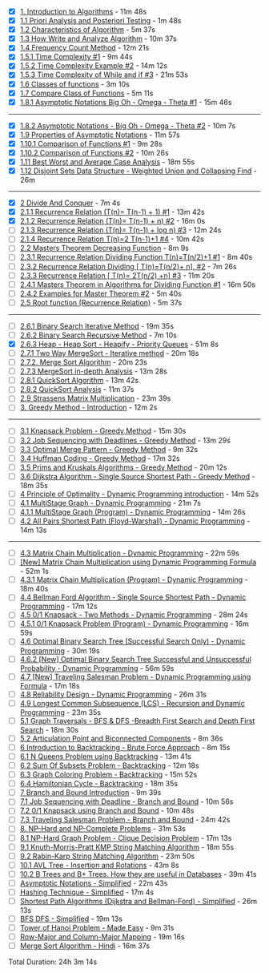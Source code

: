 * [X] [1. Introduction to Algorithms](https://youtube.com/watch?v=0IAPZzGSbME) - 11m 48s
* [X] [1.1 Priori Analysis and Posteriori Testing](https://youtube.com/watch?v=-JTq1BFBwmo) - 1m 48s
* [X] [1.2 Characteristics of Algorithm](https://youtube.com/watch?v=FbYzBWdhMb0) - 5m 37s
* [X] [1.3 How Write and Analyze Algorithm](https://youtube.com/watch?v=xGYsEqe9Vl0) - 10m 37s
* [X] [1.4 Frequency Count Method](https://youtube.com/watch?v=1U3Uwct45IY) - 12m 21s
* [X] [1.5.1 Time Complexity #1](https://youtube.com/watch?v=9TlHvipP5yA) - 9m 44s
* [X] [1.5.2 Time Complexity Example #2](https://youtube.com/watch?v=9SgLBjXqwd4) - 14m 12s
* [X] [1.5.3 Time Complexity of While and if #3](https://youtube.com/watch?v=p1EnSvS3urU) - 21m 53s
* [X] [1.6 Classes of functions](https://youtube.com/watch?v=w7t4_JUUTeg) - 3m 10s
* [X] [1.7 Compare Class of Functions](https://youtube.com/watch?v=5v-tKX2uRAk) - 5m 11s
* [X] [1.8.1 Asymptotic Notations Big Oh - Omega - Theta #1](https://youtube.com/watch?v=A03oI0znAoc) - 15m 46s

---

* [X] [1.8.2 Asymptotic Notations - Big Oh - Omega - Theta #2](https://youtube.com/watch?v=Nd0XDY-jVHs) - 10m 7s
* [X] [1.9 Properties of Asymptotic Notations](https://youtube.com/watch?v=NI4OKSvGAgM) - 11m 57s
* [X] [1.10.1 Comparison of Functions #1](https://youtube.com/watch?v=mwN18xfwNhk) - 9m 28s
* [X] [1.10.2 Comparison of Functions #2](https://youtube.com/watch?v=WlBBTSL0ZRc) - 10m 26s
* [X] [1.11 Best Worst and Average Case Analysis](https://youtube.com/watch?v=lj3E24nnPjI) - 18m 55s
* [X] [1.12 Disjoint Sets Data Structure - Weighted Union and Collapsing Find](https://youtube.com/watch?v=wU6udHRIkcc) - 26m

---

* [X] [2 Divide And Conquer](https://youtube.com/watch?v=2Rr2tW9zvRg) - 7m 4s
* [X] [2.1.1 Recurrence Relation (T(n)= T(n-1) + 1) #1](https://youtube.com/watch?v=4V30R3I1vLI) - 13m 42s
* [X] [2.1.2 Recurrence Relation (T(n)= T(n-1) + n) #2](https://youtube.com/watch?v=IawM82BQ4II) - 16m 0s
* [ ] [2.1.3 Recurrence Relation (T(n)= T(n-1) + log n) #3](https://youtube.com/watch?v=MhT7XmxhaCE) - 12m 24s
* [ ] [2.1.4 Recurrence Relation T(n)=2 T(n-1)+1  #4](https://youtube.com/watch?v=JvcqtZk2mng) - 10m 42s
* [ ] [2.2 Masters Theorem Decreasing Function](https://youtube.com/watch?v=CyknhZbfMqc) - 8m 9s
* [ ] [2.3.1 Recurrence Relation Dividing Function T(n)=T(n/2)+1 #1](https://youtube.com/watch?v=8gt0D0IqU5w) - 8m 40s
* [ ] [2.3.2 Recurrence Relation Dividing [ T(n)=T(n/2)+ n].   #2](https://youtube.com/watch?v=XcZw01FuH18) - 7m 26s
* [ ] [2.3.3 Recurrence Relation [ T(n)= 2T(n/2) +n]  #3](https://youtube.com/watch?v=1K9ebQJosvo) - 11m 20s
* [ ] [2.4.1 Masters Theorem in Algorithms for Dividing Function #1](https://youtube.com/watch?v=OynWkEj0S-s) - 16m 50s
* [ ] [2.4.2 Examples for Master Theorem #2](https://youtube.com/watch?v=kGcO-nAm9Vc) - 5m 40s
* [ ] [2.5 Root function (Recurrence Relation)](https://youtube.com/watch?v=9rVuyjxzwgM) - 5m 37s

---

* [ ] [2.6.1 Binary Search Iterative Method](https://youtube.com/watch?v=C2apEw9pgtw) - 19m 35s
* [ ] [2.6.2 Binary Search Recursive Method](https://youtube.com/watch?v=uEUXGcc2VXM) - 7m 10s
* [X] [2.6.3 Heap - Heap Sort - Heapify - Priority Queues](https://youtube.com/watch?v=HqPJF2L5h9U) - 51m 8s
* [ ] [2.7.1  Two Way MergeSort - Iterative method](https://youtube.com/watch?v=6pV2IF0fgKY) - 20m 18s
* [ ] [2.7.2.  Merge Sort Algorithm](https://youtube.com/watch?v=mB5HXBb_HY8) - 20m 23s
* [ ] [2.7.3 MergeSort in-depth Analysis](https://youtube.com/watch?v=ak-pz7tS5DE) - 13m 28s
* [ ] [2.8.1  QuickSort Algorithm](https://youtube.com/watch?v=7h1s2SojIRw) - 13m 42s
* [ ] [2.8.2 QuickSort Analysis](https://youtube.com/watch?v=-qOVVRIZzao) - 11m 37s
* [ ] [2.9 Strassens Matrix Multiplication](https://youtube.com/watch?v=0oJyNmEbS4w) - 23m 39s
* [ ] [3. Greedy Method -  Introduction](https://youtube.com/watch?v=ARvQcqJ_-NY) - 12m 2s

---

* [ ] [3.1 Knapsack Problem - Greedy Method](https://youtube.com/watch?v=oTTzNMHM05I) - 15m 30s
* [ ] [3.2 Job Sequencing with Deadlines - Greedy Method](https://youtube.com/watch?v=zPtI8q9gvX8) - 13m 29s
* [ ] [3.3 Optimal Merge Pattern - Greedy Method](https://youtube.com/watch?v=HHIc5JZyenI) - 9m 32s
* [ ] [3.4 Huffman Coding - Greedy Method](https://youtube.com/watch?v=co4_ahEDCho) - 17m 32s
* [ ] [3.5 Prims and Kruskals Algorithms - Greedy Method](https://youtube.com/watch?v=4ZlRH0eK-qQ) - 20m 12s
* [ ] [3.6 Dijkstra Algorithm - Single Source Shortest Path - Greedy Method](https://youtube.com/watch?v=XB4MIexjvY0) - 18m 35s
* [ ] [4 Principle  of Optimality  - Dynamic Programming introduction](https://youtube.com/watch?v=5dRGRueKU3M) - 14m 52s
* [ ] [4.1 MultiStage Graph - Dynamic Programming](https://youtube.com/watch?v=9iE9Mj4m8jk) - 21m 7s
* [ ] [4.1.1 MultiStage Graph (Program) - Dynamic Programming](https://youtube.com/watch?v=FcScLYJI42E) - 14m 26s
* [ ] [4.2 All Pairs Shortest Path (Floyd-Warshall) - Dynamic Programming](https://youtube.com/watch?v=oNI0rf2P9gE) - 14m 13s

---



* [ ] [4.3 Matrix Chain Multiplication - Dynamic Programming](https://youtube.com/watch?v=prx1psByp7U) - 22m 59s
* [ ] [[New] Matrix Chain Multiplication using Dynamic Programming Formula](https://youtube.com/watch?v=_WncuhSJZyA) - 52m 1s
* [ ] [4.3.1 Matrix Chain Multiplication (Program) - Dynamic Programming](https://youtube.com/watch?v=eKkXU3uu2zk) - 18m 40s
* [ ] [4.4 Bellman Ford Algorithm - Single Source Shortest Path - Dynamic Programming](https://youtube.com/watch?v=FtN3BYH2Zes) - 17m 12s
* [ ] [4.5 0/1 Knapsack - Two Methods - Dynamic Programming](https://youtube.com/watch?v=nLmhmB6NzcM) - 28m 24s
* [ ] [4.5.1 0/1 Knapsack Problem (Program) - Dynamic Programming](https://youtube.com/watch?v=zRza99HPvkQ) - 16m 59s
* [ ] [4.6 Optimal Binary Search Tree (Successful Search Only) - Dynamic Programming](https://youtube.com/watch?v=vLS-zRCHo-Y) - 30m 19s
* [ ] [4.6.2 [New] Optimal Binary Search Tree Successful and Unsuccessful Probability - Dynamic Programming](https://youtube.com/watch?v=wAy6nDMPYAE) - 56m 59s
* [ ] [4.7 [New] Traveling Salesman Problem - Dynamic Programming using Formula](https://youtube.com/watch?v=Q4zHb-Swzro) - 17m 18s
* [ ] [4.8 Reliability Design - Dynamic Programming](https://youtube.com/watch?v=uJOmqBwENB8) - 26m 31s
* [ ] [4.9 Longest Common Subsequence (LCS)  - Recursion and Dynamic Programming](https://youtube.com/watch?v=sSno9rV8Rhg) - 23m 35s
* [ ] [5.1 Graph Traversals - BFS &amp; DFS -Breadth First Search and Depth First Search](https://youtube.com/watch?v=pcKY4hjDrxk) - 18m 30s
* [ ] [5.2 Articulation Point and Biconnected Components](https://youtube.com/watch?v=jFZsDDB0-vo) - 8m 36s
* [ ] [6 Introduction to Backtracking - Brute Force Approach](https://youtube.com/watch?v=DKCbsiDBN6c) - 8m 15s
* [ ] [6.1 N Queens Problem using Backtracking](https://youtube.com/watch?v=xFv_Hl4B83A) - 13m 41s
* [ ] [6.2 Sum Of Subsets Problem - Backtracking](https://youtube.com/watch?v=kyLxTdsT8ws) - 12m 18s
* [ ] [6.3 Graph Coloring Problem - Backtracking](https://youtube.com/watch?v=052VkKhIaQ4) - 15m 52s
* [ ] [6.4 Hamiltonian Cycle - Backtracking](https://youtube.com/watch?v=dQr4wZCiJJ4) - 18m 35s
* [ ] [7 Branch and Bound Introduction](https://youtube.com/watch?v=3RBNPc0_Q6g) - 9m 39s
* [ ] [7.1 Job Sequencing with Deadline - Branch and Bound](https://youtube.com/watch?v=M7Fl_z7_J2k) - 10m 56s
* [ ] [7.2 0/1 Knapsack using Branch and Bound](https://youtube.com/watch?v=yV1d-b_NeK8) - 10m 48s
* [ ] [7.3 Traveling Salesman Problem - Branch and Bound](https://youtube.com/watch?v=1FEP_sNb62k) - 24m 42s
* [ ] [8. NP-Hard and NP-Complete Problems](https://youtube.com/watch?v=e2cF8a5aAhE) - 31m 53s
* [ ] [8.1 NP-Hard Graph Problem - Clique Decision Problem](https://youtube.com/watch?v=qZs767KQcvE) - 17m 13s
* [ ] [9.1 Knuth-Morris-Pratt KMP String Matching Algorithm](https://youtube.com/watch?v=V5-7GzOfADQ) - 18m 55s
* [ ] [9.2 Rabin-Karp String Matching Algorithm](https://youtube.com/watch?v=qQ8vS2btsxI) - 23m 50s
* [ ] [10.1 AVL Tree - Insertion and Rotations](https://youtube.com/watch?v=jDM6_TnYIqE) - 43m 8s
* [ ] [10.2  B Trees and B+ Trees. How they are useful in Databases](https://youtube.com/watch?v=aZjYr87r1b8) - 39m 41s
* [ ] [Asymptotic Notations - Simplified](https://youtube.com/watch?v=ddsP7NecEBk) - 22m 43s
* [ ] [Hashing Technique - Simplified](https://youtube.com/watch?v=mFY0J5W8Udk) - 17m 4s
* [ ] [Shortest Path Algorithms (Dijkstra and Bellman-Ford)  - Simplified](https://youtube.com/watch?v=2raV0H9KqY8) - 26m 13s
* [ ] [BFS DFS - Simplified](https://youtube.com/watch?v=kyUpc_5705s) - 19m 13s
* [ ] [Tower of Hanoi Problem - Made Easy](https://youtube.com/watch?v=q6RicK1FCUs) - 9m 31s
* [ ] [Row-Major and Column-Major Mapping](https://youtube.com/watch?v=MJZd6uPi88E) - 19m 16s
* [ ] [Merge Sort Algorithm - Hindi](https://youtube.com/watch?v=zXhWPrMLXGo) - 16m 37s

Total Duration: 24h 3m 14s
